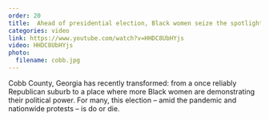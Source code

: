 ```yaml
---
order: 20
title:  Ahead of presidential election, Black women seize the spotlight
categories: video
link: https://www.youtube.com/watch?v=HHDC8UbHYjs
video: HHDC8UbHYjs
photo:
  filename: cobb.jpg
---
```


Cobb County, Georgia has recently transformed: from a once reliably Republican suburb to a place where more Black women are demonstrating their political power. For many, this election – amid the pandemic and nationwide protests – is do or die.